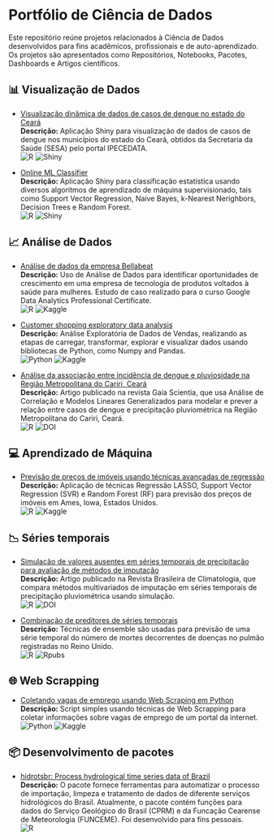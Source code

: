 # Portfólio de Ciência de Dados

Este repositório reúne projetos relacionados à Ciência de Dados desenvolvidos para fins acadêmicos, profissionais e de auto-aprendizado.
Os projetos são apresentados como Repositórios, Notebooks, Pacotes, Dashboards e Artigos científicos.

## :bar_chart: Visualização de Dados

- [Visualização dinâmica de dados de casos de dengue no estado do Ceará](https://rubensocj.shinyapps.io/dengue-ce/)  
**Descrição:** Aplicação Shiny para visualização de dados de casos de dengue nos municípios do estado do Ceará, obtidos da Secretaria da Saúde (SESA) pelo portal IPECEDATA.  
![R](https://img.shields.io/badge/R-%23276DC3.svg?style=flat&logo=R&logoColor=white)
![Shiny](https://img.shields.io/badge/Shiny-white?style=flat&logo=RStudio&logoColor=blue)

- [Online ML Classifier](https://rubensocj.shinyapps.io/online-ml-classifier/)  
**Descrição:** Aplicação Shiny para classificação estatística usando diversos algoritmos de aprendizado de máquina supervisionado, tais como Support Vector Regression, Naive Bayes, k-Nearest Nerighbors, Decision Trees e Random Forest.  
![R](https://img.shields.io/badge/R-%23276DC3.svg?style=flat&logo=R&logoColor=white)
![Shiny](https://img.shields.io/badge/Shiny-white?style=flat&logo=RStudio&logoColor=blue)

## :chart_with_upwards_trend: Análise de Dados

- [Análise de dados da empresa Bellabeat](https://www.kaggle.com/code/rubensocj/an-lise-de-dados-da-empresa-bellabeat)  
**Descrição:** Uso de Análise de Dados para identificar oportunidades de crescimento em uma empresa de tecnologia de produtos voltados à saúde para mulheres.
Estudo de caso realizado para o curso Google Data Analytics Professional Certificate.  
![R](https://img.shields.io/badge/R-%23276DC3.svg?style=flat&logo=R&logoColor=white)
![Kaggle](https://img.shields.io/badge/Kaggle-035a7d?style=flat&logo=kaggle&logoColor=white)  

- [Customer shopping exploratory data analysis](https://www.kaggle.com/code/rubensocj/customer-shopping-exploratory-data-analysis)  
**Descrição:** Análise Exploratória de Dados de Vendas, realizando as etapas de carregar, transformar, explorar e visualizar dados usando bibliotecas de Python, como Numpy and Pandas.  
![Python](https://img.shields.io/badge/Python-FFD43B?style=for-the-flat&logo=python&logoColor=blue)
![Kaggle](https://img.shields.io/badge/Kaggle-035a7d?style=for-the-flat&logo=kaggle&logoColor=white)

- [Análise da associação entre incidência de dengue e pluviosidade na Região Metropolitana do Cariri, Ceará](https://periodicos.ufpb.br/index.php/gaia/article/view/61267)  
**Descrição:** Artigo publicado na revista Gaia Scientia, que usa Análise de Correlação e Modelos Lineares Generalizados para modelar e prever a relação entre casos de dengue e precipitação pluviométrica na Região Metropolitana do Cariri, Ceará.  
![R](https://img.shields.io/badge/R-%23276DC3.svg?style=flat&logo=R&logoColor=white)
![DOI](https://img.shields.io/badge/DOI-10.22478/ufpb.1981.1268.2022v16n1.61267-B31B1B.svg?style=flat)

## :computer: Aprendizado de Máquina

- [Previsão de preços de imóveis usando técnicas avançadas de regressão](https://www.kaggle.com/code/rubensocj/regress-o-lasso-svr-e-random-forest)  
**Descrição:** Aplicação de técnicas Regressão LASSO, Support Vector Regression (SVR) e Random Forest (RF) para previsão dos preços de imóveis em Ames, Iowa, Estados Unidos.  
![R](https://img.shields.io/badge/R-%23276DC3.svg?style=flat&logo=R&logoColor=white)
![Kaggle](https://img.shields.io/badge/Kaggle-035a7d?style=flat&logo=kaggle&logoColor=white)  

## :chart_with_downwards_trend: Séries temporais

- [Simulação de valores ausentes em séries temporais de precipitação para avaliação de métodos de imputação](https://doi.org/10.55761/abclima.v30i18.15243)  
**Descrição:** Artigo publicado na Revista Brasileira de Climatologia, que compara métodos multivariados de imputação em séries temporais de precipitação pluviométrica usando simulação.  
![R](https://img.shields.io/badge/R-%23276DC3.svg?style=flat&logo=R&logoColor=white)
![DOI](https://img.shields.io/badge/DOI-10.55761/abclima.v30i18.15243-B31B1B.svg?style=flat)

- [Combinação de preditores de séries temporais](https://rpubs.com/rubensocj/combination-of-forecasts)  
**Descrição:** Técnicas de ensemble são usadas para previsão de uma série temporal do número de mortes decorrentes de doenças no pulmão registradas no Reino Unido.  
![R](https://img.shields.io/badge/R-%23276DC3.svg?style=flat&logo=R&logoColor=white)
![Rpubs](https://img.shields.io/badge/RPubs-orange.svg?style=flat&logo=R&logoColor=white)

## :globe_with_meridians: Web Scrapping

- [Coletando vagas de emprego usando Web Scraping em Python](https://colab.research.google.com/drive/1rtJJgzuDguRzd55BvsWDLVLxjWL8vklS?usp=sharing)  
**Descrição:** Script simples usando técnicas de Web Scrapping para coletar informações sobre vagas de emprego de um portal da internet.  
![Python](https://img.shields.io/badge/Python-FFD43B?style=for-the-flat&logo=python&logoColor=blue)
![Kaggle](https://img.shields.io/badge/Colab-525252?style=for-the-flat&logo=googlecolab&logoColor=F9AB00)

## :package: Desenvolvimento de pacotes

- [hidrotsbr: Process hydrological time series data of Brazil](https://github.com/rubensocj/hidrotsbr)  
**Descrição:** O pacote fornece ferramentas para automatizar o processo de importação, limpeza e tratamento de dados de diferente serviços hidrológicos do Brasil.
Atualmente, o pacote contém funções para dados do Serviço Geológico do Brasil (CPRM) e da Funcação Cearense de Meteorologia (FUNCEME).
Foi desenvolvido para fins pessoais.  
![R](https://img.shields.io/badge/R-%23276DC3.svg?style=flat&logo=R&logoColor=white)
